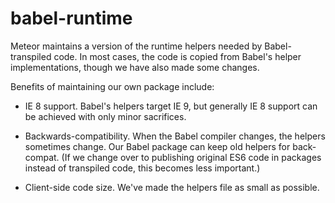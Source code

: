 # babel-runtime

Meteor maintains a version of the runtime helpers needed by Babel-transpiled code.
In most cases, the code is copied from Babel's helper implementations, though we
have also made some changes.

Benefits of maintaining our own package include:

* IE 8 support.  Babel's helpers target IE 9, but generally IE 8 support can be
  achieved with only minor sacrifices.

* Backwards-compatibility.  When the Babel compiler changes, the helpers sometimes
  change.  Our Babel package can keep old helpers for back-compat.  (If we change
  over to publishing original ES6 code in packages instead of transpiled code, this
  becomes less important.)

* Client-side code size.  We've made the helpers file as small as possible.
